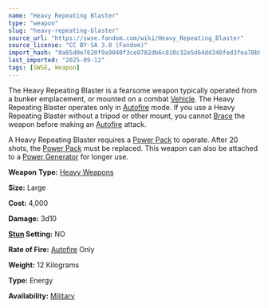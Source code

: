 ```yaml
---
name: "Heavy Repeating Blaster"
type: "weapon"
slug: "heavy-repeating-blaster"
source_url: "https://swse.fandom.com/wiki/Heavy_Repeating_Blaster"
source_license: "CC BY-SA 3.0 (Fandom)"
import_hash: "0a85d0e7620f9a9040f3ce8782db6c810c32e5d64dd346fed3fea78b06d41504"
last_imported: "2025-09-12"
tags: [SWSE, Weapon]
---
```

The Heavy Repeating Blaster is a fearsome weapon typically operated from a bunker emplacement, or mounted on a combat [Vehicle](https://swse.fandom.com/wiki/Vehicle). The Heavy Repeating Blaster operates only in [Autofire](https://swse.fandom.com/wiki/Autofire) mode. If you use a Heavy Repeating Blaster without a tripod or other mount, you cannot [Brace](https://swse.fandom.com/wiki/Brace) the weapon before making an [Autofire](https://swse.fandom.com/wiki/Autofire) attack.

A Heavy Repeating Blaster requires a [Power Pack](https://swse.fandom.com/wiki/Power_Pack) to operate. After 20 shots, the [Power Pack](https://swse.fandom.com/wiki/Power_Pack) must be replaced. This weapon can also be attached to a [Power Generator](https://swse.fandom.com/wiki/Power_Generator) for longer use.

**Weapon** **Type:** [Heavy Weapons](https://swse.fandom.com/wiki/Heavy_Weapons)

**Size:** Large

**Cost:** 4,000

**Damage:** 3d10

**[Stun](https://swse.fandom.com/wiki/Stun) Setting:** NO

**Rate of Fire:** [Autofire](https://swse.fandom.com/wiki/Autofire) Only

**Weight:** 12 Kilograms

**Type:** Energy

**Availability:** [Military](https://swse.fandom.com/wiki/Military)